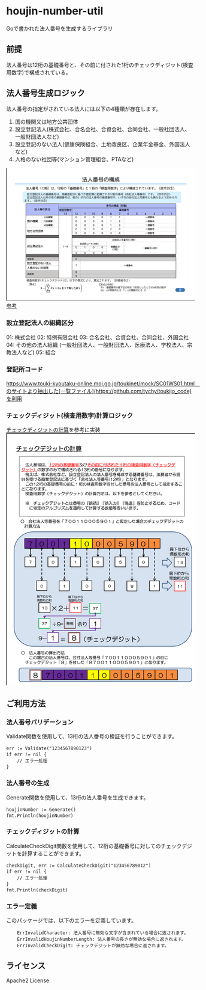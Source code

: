 # houjin-number-util
Goで書かれた法人番号を生成するライブラリ

## 前提
法人番号は12桁の基礎番号と、その前に付された1桁のチェックディジット(検査用数字)で構成されている。

## 法人番号生成ロジック

法人番号の指定がされている法人には以下の4種類が存在します。

1. 国の機関又は地方公共団体
2. 設立登記法人(株式会社、合名会社、合資会社、合同会社、一般社団法人、一般財団法人など)
3. 設立登記のない法人(健康保険組合、土地改良区、企業年金基金、外国法人など)
4. 人格のない社団等(マンション管理組合、PTAなど)

![法人番号の構成](img/houjinnumber.png)
[参考](https://www.houjin-bangou.nta.go.jp/documents/houjinbangounokousei.pdf)

### 設立登記法人の組織区分
01: 株式会社
02: 特例有限会社
03: 合名会社、合資会社、合同会社、外国会社
04: その他の法人組織 (一般社団法人、一般財団法人、医療法人、学校法人、宗教法人など)
05: 組合

### 登記所コード

https://www.touki-kyoutaku-online.moj.go.jp/toukinet/mock/SC01WS01.html　のサイトより抽出した[一覧ファイル](https://github.com/tychy/toukijo_code)を利用


### チェックディジット(検査用数字)計算ロジック
[チェックディジットの計算](https://www.houjin-bangou.nta.go.jp/documents/checkdigit.pdf)を参考に実装
![チェックディジット計算方法](img/checkdigit.png)


## ご利用方法
### 法人番号バリデーション
Validate関数を使用して、13桁の法人番号の検証を行うことができます。
```
err := Validate("1234567890123")
if err != nil {
    // エラー処理
}
```

### 法人番号の生成
Generate関数を使用して、13桁の法人番号を生成できます。
```
houjinNumber := Generate()
fmt.Println(houjinNumber)
```


### チェックディジットの計算
CalculateCheckDigit関数を使用して、12桁の基礎番号に対してのチェックデジットを計算することができます。

```
checkDigit, err := CalculateCheckDigit("123456789012")
if err != nil {
    // エラー処理
}
fmt.Println(checkDigit)
```

### エラー定義

このパッケージでは、以下のエラーを定義しています。
```
    ErrInvalidCharacter: 法人番号に無効な文字が含まれている場合に返されます。
    ErrInvalidHoujinNumberLength: 法人番号の長さが無効な場合に返されます。
    ErrInvalidCheckDigit: チェックデジットが無効な場合に返されます。
```
## ライセンス
Apache2 License
